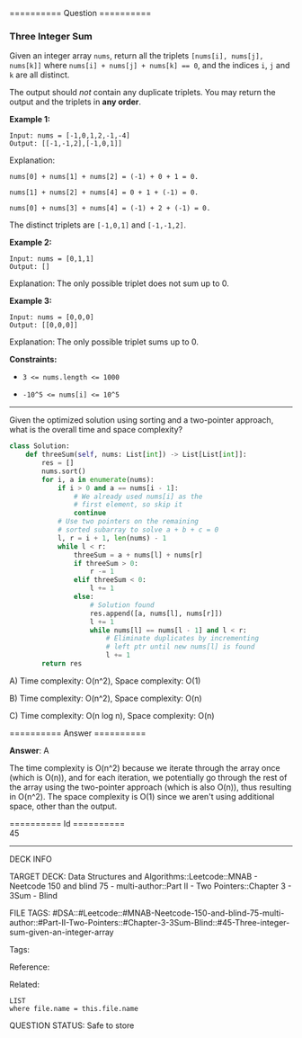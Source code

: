 ========== Question ==========  

### Three Integer Sum

Given an integer array `nums`, return all the triplets `[nums[i], nums[j], nums[k]]` where `nums[i] + nums[j] + nums[k] == 0`, and the indices `i`, `j` and `k` are all distinct.

The output should _not_ contain any duplicate triplets. You may return the output and the triplets in **any order**.

**Example 1:**

```
Input: nums = [-1,0,1,2,-1,-4]
Output: [[-1,-1,2],[-1,0,1]]
```

Explanation:

`nums[0] + nums[1] + nums[2] = (-1) + 0 + 1 = 0.`

`nums[1] + nums[2] + nums[4] = 0 + 1 + (-1) = 0.`

`nums[0] + nums[3] + nums[4] = (-1) + 2 + (-1) = 0.`

The distinct triplets are `[-1,0,1]` and `[-1,-1,2]`.

**Example 2:**

```
Input: nums = [0,1,1]
Output: []
```

Explanation: The only possible triplet does not sum up to 0.

**Example 3:**

```
Input: nums = [0,0,0]
Output: [[0,0,0]]
```

Explanation: The only possible triplet sums up to 0.

**Constraints:**

-   `3 <= nums.length <= 1000`

-   `-10^5 <= nums[i] <= 10^5`

---

Given the optimized solution using sorting and a two-pointer approach, what is the overall time and space complexity?

```python
class Solution:
    def threeSum(self, nums: List[int]) -> List[List[int]]:
        res = []
        nums.sort()
        for i, a in enumerate(nums):
            if i > 0 and a == nums[i - 1]:
                # We already used nums[i] as the
                # first element, so skip it
                continue
            # Use two pointers on the remaining
            # sorted subarray to solve a + b + c = 0
            l, r = i + 1, len(nums) - 1
            while l < r:
                threeSum = a + nums[l] + nums[r]
                if threeSum > 0:
                    r -= 1
                elif threeSum < 0:
                    l += 1
                else:
                    # Solution found
                    res.append([a, nums[l], nums[r]])
                    l += 1
                    while nums[l] == nums[l - 1] and l < r:
                        # Eliminate duplicates by incrementing
                        # left ptr until new nums[l] is found
                        l += 1
        return res
```

A) Time complexity: O(n^2), Space complexity: O(1)

B) Time complexity: O(n^2), Space complexity: O(n)

C) Time complexity: O(n log n), Space complexity: O(n)  

========== Answer ==========  

**Answer**: A

The time complexity is O(n^2) because we iterate through the array once (which is O(n)), and for each iteration, we potentially go through the rest of the array using the two-pointer approach (which is also O(n)), thus resulting in O(n^2). The space complexity is O(1) since we aren't using additional space, other than the output.

========== Id ==========  
45

---

DECK INFO

TARGET DECK: Data Structures and Algorithms::Leetcode::MNAB - Neetcode 150 and blind 75 - multi-author::Part II - Two Pointers::Chapter 3 - 3Sum - Blind

FILE TAGS: #DSA::#Leetcode::#MNAB-Neetcode-150-and-blind-75-multi-author::#Part-II-Two-Pointers::#Chapter-3-3Sum-Blind::#45-Three-integer-sum-given-an-integer-array

Tags:

Reference:

Related:

```dataview
LIST
where file.name = this.file.name
```
QUESTION STATUS: Safe to store
